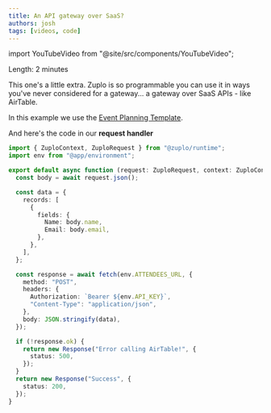 ```yaml
---
title: An API gateway over SaaS?
authors: josh
tags: [videos, code]
---
```


import YouTubeVideo from "@site/src/components/YouTubeVideo";

<YouTubeVideo url="https://www.youtube-nocookie.com/embed/6hvkH-hB384" />

Length: 2 minutes

This one's a little extra. Zuplo is so programmable you can use it in ways you've never considered for a gateway... a gateway over SaaS APIs - like AirTable.

In this example we use the [Event Planning Template](https://www.airtable.com/templates/featured/exppdJtYjEgfmd6Sq/event-planning).

And here's the code in our **request handler**

```ts
import { ZuploContext, ZuploRequest } from "@zuplo/runtime";
import env from "@app/environment";

export default async function (request: ZuploRequest, context: ZuploContext) {
  const body = await request.json();

  const data = {
    records: [
      {
        fields: {
          Name: body.name,
          Email: body.email,
        },
      },
    ],
  };

  const response = await fetch(env.ATTENDEES_URL, {
    method: "POST",
    headers: {
      Authorization: `Bearer ${env.API_KEY}`,
      "Content-Type": "application/json",
    },
    body: JSON.stringify(data),
  });

  if (!response.ok) {
    return new Response("Error calling AirTable!", {
      status: 500,
    });
  }
  return new Response("Success", {
    status: 200,
  });
}
```
